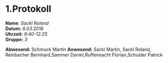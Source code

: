 # 1.Protokoll  
  
  **Name**:  *Sackl Roland*  
  **Datum:** *6.03.2018*  
  **Uhrzeit:** *9:40-12:25*  
  **Gruppe:** *3*  
  
  **Abwesend:**   Schmuck Martin
  **Anwesend:**   Sackl Martin, Sackl Roland, Reinbacher Bernhard,Sammer Daniel,Ruffennacht Florian,Schuster Patrick
